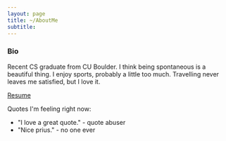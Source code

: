 ```yaml
---
layout: page
title: ~/AboutMe
subtitle: 
---
```


### Bio

Recent CS graduate from CU Boulder. I think being spontaneous is a beautiful thing. I enjoy sports, probably a little too much. Travelling never leaves me satisfied, but I love it. 

[Resume](README.md)

Quotes I'm feeling right now:

- "I love a great quote." - quote abuser
- "Nice prius." - no one ever


